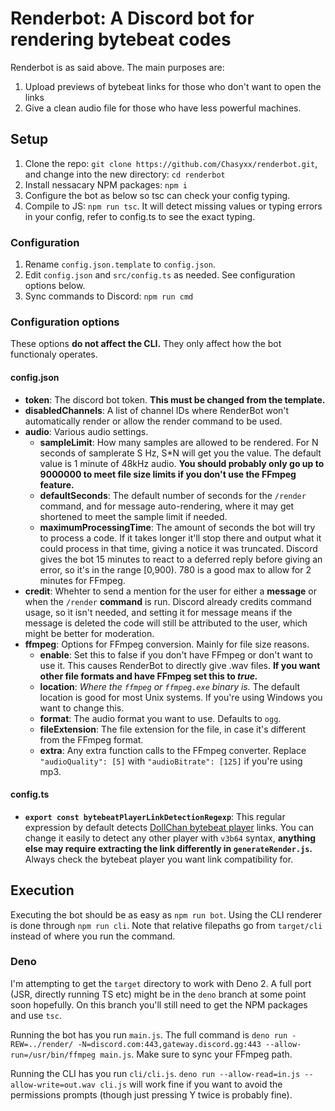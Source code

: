 # Renderbot: A Discord bot for rendering bytebeat codes

Renderbot is as said above. The main purposes are:

1. Upload previews of bytebeat links for those who don't want to open the links
2. Give a clean audio file for those who have less powerful machines.

## Setup
1. Clone the repo: `git clone https://github.com/Chasyxx/renderbot.git`, and change into the new directory: `cd renderbot`
2. Install nessacary NPM packages: `npm i`
3. Configure the bot as below so tsc can check your config typing.
4. Compile to JS: `npm run tsc`. It will detect missing values or typing errors in your config, refer to config.ts to see the exact typing.

### Configuration
1. Rename `config.json.template` to `config.json`.
2. Edit `config.json` and `src/config.ts` as needed. See configuration options below.
3. Sync commands to Discord: `npm run cmd`

### Configuration options
These options **do not affect the CLI.** They only affect how the bot functionaly operates.
#### config.json
* **token**: The discord bot token. **This must be changed from the template.**
* **disabledChannels**: A list of channel IDs where RenderBot won't automatically render or allow the render command to be used.
* **audio**: Various audio settings.
  * **sampleLimit**: How many samples are allowed to be rendered. For N seconds of samplerate S Hz, S*N will get you the value. The default value is 1 minute of 48kHz audio. **You should probably only go up to 9000000 to meet file size limits if you don't use the FFmpeg feature.**
  * **defaultSeconds**: The default number of seconds for the `/render` command, and for message auto-rendering, where it may get shortened to meet the sample limit if needed.
  * **maximumProcessingTime**: The amount of seconds the bot will try to process a code. If it takes longer it'll stop there and output what it could process in that time, giving a notice it was truncated. Discord gives the bot 15 minutes to react to a deferred reply before giving an error, so it's in the range [0,900). 780 is a good max to allow for 2 minutes for FFmpeg.
* **credit**: Whehter to send a mention for the user for either a **message** or when the `/render` **command** is run. Discord already credits command usage, so it isn't needed, and setting it for message means if the message is deleted the code will still be attributed to the user, which might be better for moderation.
* **ffmpeg**: Options for FFmpeg conversion. Mainly for file size reasons.
  * **enable**: Set this to false if you don't have FFmpeg or don't want to use it. This causes RenderBot to directly give .wav files. **If you want other file formats and have FFmpeg set this to *true.***
  * **location**: *Where the `ffmpeg` or `ffmpeg.exe` binary is.* The default location is good for most Unix systems. If you're using Windows you want to change this.
  * **format**: The audio format you want to use. Defaults to `ogg`.
  * **fileExtension**: The file extension for the file, in case it's different from the FFmpeg format.
  * **extra**: Any extra function calls to the FFmpeg converter. Replace `"audioQuality": [5]` with `"audioBitrate": [125]` if you're using mp3.
#### config.ts
  * **`export const bytebeatPlayerLinkDetectionRegexp`**: This regular expression by default detects [DollChan bytebeat player](https://dollchan.net/bytebeat/) links. You can change it easily to detect any other player with `v3b64` syntax, **anything else may require extracting the link differently in `generateRender.js`.** Always check the bytebeat player you want link compatibility for.

## Execution
Executing the bot should be as easy as `npm run bot`.
Using the CLI renderer is done through `npm run cli`. Note that relative filepaths go from `target/cli` instead of where you run the command.

### Deno
I'm attempting to get the `target` directory to work with Deno 2. A full port (JSR, directly running TS etc) might be in the `deno` branch at some point soon hopefully. On this branch you'll still need to get the NPM packages and use `tsc`.

Running the bot has you run `main.js`. The full command is `deno run -REW=../render/ -N=discord.com:443,gateway.discord.gg:443 --allow-run=/usr/bin/ffmpeg main.js`. Make sure to sync your FFmpeg path.

Running the CLI has you run `cli/cli.js`. `deno run --allow-read=in.js --allow-write=out.wav cli.js` will work fine if you want to avoid the permissions prompts (though just pressing Y twice is probably fine).
